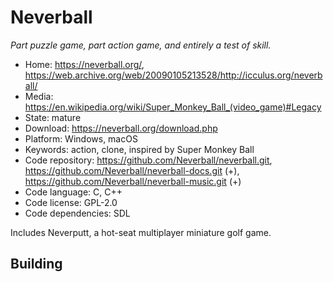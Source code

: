 # Neverball

_Part puzzle game, part action game, and entirely a test of skill._

- Home: https://neverball.org/, https://web.archive.org/web/20090105213528/http://icculus.org/neverball/
- Media: https://en.wikipedia.org/wiki/Super_Monkey_Ball_(video_game)#Legacy
- State: mature
- Download: https://neverball.org/download.php
- Platform: Windows, macOS
- Keywords: action, clone, inspired by Super Monkey Ball
- Code repository: https://github.com/Neverball/neverball.git, https://github.com/Neverball/neverball-docs.git (+), https://github.com/Neverball/neverball-music.git (+)
- Code language: C, C++
- Code license: GPL-2.0
- Code dependencies: SDL

Includes Neverputt, a hot-seat multiplayer miniature golf game.

## Building

